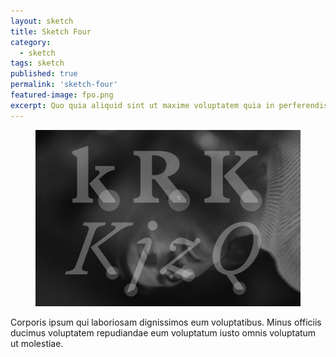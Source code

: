 ```yaml
---
layout: sketch
title: Sketch Four
category:
  - sketch
tags: sketch
published: true
permalink: 'sketch-four'
featured-image: fpo.png
excerpt: Quo quia aliquid sint ut maxime voluptatem quia in perferendis. Labore consequatur reiciendis eos nisi aperiam odit quia qui et provident aliquid.
---
```


<figure class="">
  <img src="./assets/fpo.png">
</figure>

<article>
<p>Corporis ipsum qui laboriosam dignissimos eum voluptatibus. Minus officiis ducimus voluptatem repudiandae eum voluptatum iusto omnis voluptatum ut molestiae.</p>
</article>